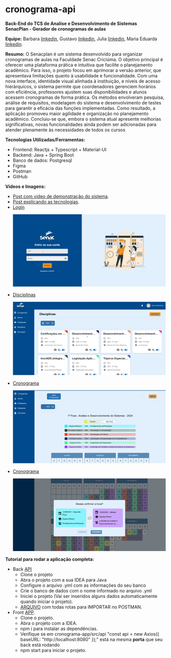 # cronograma-api

**Back-End do TCS de Analise e Desenvolvimento de Sistemas**<br>
**SenacPlan -  Gerador de cronogramas de aulas**

**Equipe:**
Barbara [linkedin](https://www.linkedin.com/in/barbara-s-b052b1140/), 
Gustavo [linkedin](https://www.linkedin.com/in/gustavo-albonico-goncalves/), 
Julia  [linkedin](https://www.linkedin.com/in/juliatibes/), 
Maria Eduarda [linkedin](https://www.linkedin.com/in/maria-eduarda-rebelo-961306193/).

**Resumo:**
  O Senacplan é um sistema desenvolvido para organizar cronogramas de aulas na Faculdade Senac Criciúma. O objetivo principal é oferecer uma plataforma prática e intuitiva que facilite o planejamento acadêmico. Para isso, o projeto focou em aprimorar a versão anterior, que apresentava limitações quanto à usabilidade e funcionalidade. Com uma nova interface, identidade visual alinhada à instituição, e níveis de acesso hierárquicos, o sistema permite que coordenadores gerenciem horários com eficiência, professores ajustem suas disponibilidades e alunos acessem cronogramas de forma prática. Os métodos envolveram pesquisa, análise de requisitos, modelagem do sistema e desenvolvimento de testes para garantir a eficácia das funções implementadas. Como resultado, a aplicação promoveu maior agilidade e organização no planejamento acadêmico. Concluiu-se que, embora o sistema atual apresente melhorias significativas, novas funcionalidades ainda podem ser adicionadas para atender plenamente às necessidades de todos os cursos
  
**Tecnologias Utilizadas/Ferramentas:**
- Frontend: Reactjs + Typescript + Material-UI
- Backend: Java + Spring Boot 
- Banco de dados: Postgresql
- Figma
- Postman
- GitHub

**Videos e Imagens:**
- [Post com video de demonstração do sistema](https://www.linkedin.com/feed/update/urn:li:activity:7282042694523064320/).
- [Post explicando as tecnologias](https://www.linkedin.com/feed/update/urn:li:activity:7284558012415942656/).
- [Login](https://www.linkedin.com/feed/update/urn:li:activity:7282042694523064320/)
    <a href="https://www.linkedin.com/feed/update/urn:li:activity:7282042694523064320/"><p><img src="./assets/img/login.png" width="600"/></p></a>
- [Disciplinas](https://www.linkedin.com/feed/update/urn:li:activity:7282042694523064320/)
    <a href="https://www.linkedin.com/feed/update/urn:li:activity:7282042694523064320/"><p><img src="./assets/img/disciplinas.png" width="600"/></p></a>
- [Cronograma](https://www.linkedin.com/feed/update/urn:li:activity:7282042694523064320/)
    <a href="https://www.linkedin.com/feed/update/urn:li:activity:7282042694523064320/"><p><img src="./assets/img/cronograma.png" width="600"/></p></a>
- [Cronograma](https://www.linkedin.com/feed/update/urn:li:activity:7282042694523064320/)
    <a href="https://www.linkedin.com/feed/update/urn:li:activity:7282042694523064320/"><p><img src="./assets/img/cronograma-trocar-dia.png" width="600"/></p></a>

**Tutorial para rodar a aplicação completa:**
   - Back [API](https://github.com/GustavoAlbonico/cronograma-api)
     - Clone o projeto
     - Abra o projeto com a sua IDEA para Java
     - Configure o arquivo .yml com as informações do seu banco
     - Crie o banco de dados com o nome informado no arquivo .yml
     - Iniciei o projeto (Vai ser inseridos alguns dados automaticamente quando iniciar o projeto).
     - [ARQUIVO](./assets/CRONOGRAMA.postman_collection.json) com todas rotas para IMPORTAR no POSTMAN.
   - Front [APP](https://github.com/juliatibes/cronograma-app).
     - Clone o projeto.
     - Abra o projeto com a IDEA.
     - npm i para instalar as dependências.
     - Verifique se em cronograma-app/src/api "const api = new Axios({ baseURL: "http://localhost:8080" });" está na mesma **porta** que seu back está rodando
     - npm start para iniciar o projeto.
